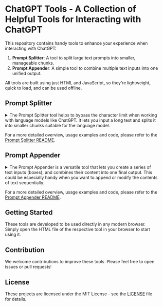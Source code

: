 # ChatGPT Tools - A Collection of Helpful Tools for Interacting with ChatGPT

This repository contains handy tools to enhance your experience when interacting with ChatGPT:

1. **Prompt Splitter**: A tool to split large text prompts into smaller, manageable chunks.
2. **Prompt Appender**: A simple tool to combine multiple text inputs into one unified output.

All tools are built using just HTML and JavaScript, so they're lightweight, quick to load, and can be used offline.

## Prompt Splitter

<details closed>
<summary>The Prompt Splitter tool helps to bypass the character limit when working with language models like ChatGPT. It lets you input a long text and splits it into smaller chunks suitable for the language model.</summary>

### Key Features

- Split long text prompts into smaller chunks
- Set custom character count for each chunk
- Useful instruction guide provided for communicating the process to ChatGPT

### Usage Examples

The tool can be utilized in numerous scenarios such as:

- Sending a large document to ChatGPT for summarization
- Processing a long list of items through ChatGPT
- Running a lengthy narrative through ChatGPT for story generation

</details>

For a more detailed overview, usage examples and code, please refer to the [Prompt Splitter README](./Prompt-Splitter/README.md).

## Prompt Appender


<details closed>
<summary>The Prompt Appender is a versatile tool that lets you create a series of text inputs (boxes), and combines their content into one final output. This could be especially handy when you want to append or modify the contents of text sequentially.</summary>

### Key Features

- Add or remove text boxes dynamically
- Combine the contents of all text boxes into one final output
- A handy tool for content generation and customization

### Usage Examples

- **Customized Cover Letters**: Create a general cover letter template and add specific details for each job description in subsequent boxes to generate tailored cover letters for each job application.
- **Review Generator**: Write a general review structure and add unique aspects of each item in subsequent boxes to generate comprehensive and customized reviews.

</details>

For a more detailed overview, usage examples and code, please refer to the [Prompt Appender README](./Prompt-Appender/README.md).

## Getting Started

These tools are developed to be used directly in any modern browser. Simply open the HTML file of the respective tool in your browser to start using it.

## Contribution

We welcome contributions to improve these tools. Please feel free to open issues or pull requests!

## License

These projects are licensed under the MIT License - see the [LICENSE](LICENSE) file for details.
